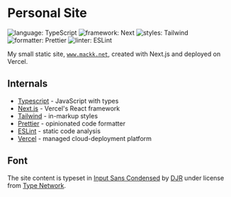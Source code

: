# Personal Site

![language: TypeScript](https://img.shields.io/badge/language-TypeScript-3178c5) ![framework: Next](https://img.shields.io/badge/framework-Next.js-black) ![styles: Tailwind](https://img.shields.io/badge/styles-Tailwind_CSS-06b6d4) ![formatter: Prettier](https://img.shields.io/badge/formatter-Prettier-ff69b4) ![linter: ESLint](https://img.shields.io/badge/linter-ESLint-4b32c3)

My small static site, [`www.mackk.net`](https://www.mackk.net), created with Next.js and deployed on Vercel.

## Internals

- [Typescript](https://www.typescriptlang.org) - JavaScript with types
- [Next.js](https://nextjs.org/) - Vercel's React framework
- [Tailwind](https://tailwindcss.com) - in-markup styles
- [Prettier](https://prettier.io/) - opinionated code formatter
- [ESLint](https://eslint.org/) - static code analysis
- [Vercel](https://pages.cloudflare.com/) - managed cloud-deployment platform

## Font

The site content is typeset in [Input Sans Condensed](https://input.djr.com/) by [DJR](https://djr.com/) under license from [Type Network](https://typenetwork.com/).
